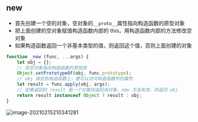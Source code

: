##  new

- 首先创建一个空的对象，空对象的`__proto__`属性指向构造函数的原型对象
- 把上面创建的空对象赋值构造函数内部的 this，用构造函数内部的方法修改空对象
- 如果构造函数返回一个非基本类型的值，则返回这个值，否则上面创建的对象

```javascript
function _new (func, ...args) {
    let obj = {};
    // 将空对象指向构造函数的原型链
    Object.setPrototypeOf(obj, func.prototype);
    // obj 绑定到构造函数上，便可以访问构造函数中的属性
    let result = func.apply(obj, args);
    // 如果返回的 result 是一个对象则返回该对象，new 方法失效，则返回 obj
    return result instanceof Object ? result : obj;
}
```

![image-20210215210341281](D:\资料\lecture-notes\7-JavaScript\image\image-20210215210341281.png)






